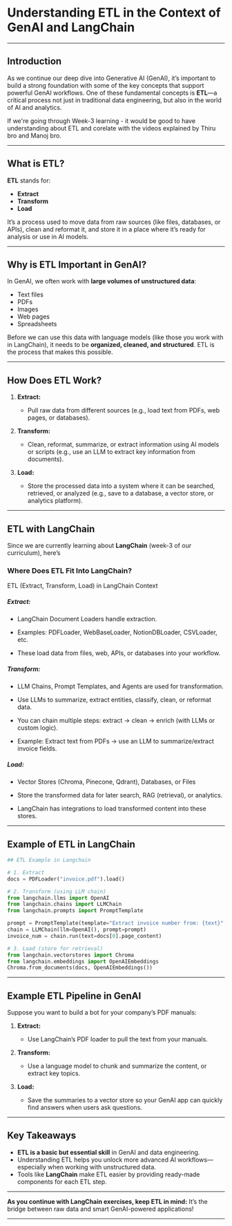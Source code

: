 # **Understanding ETL in the Context of GenAI and LangChain**

---

## **Introduction**

As we continue our deep dive into Generative AI (GenAI), it’s important to build a strong foundation with some of the key concepts that support powerful GenAI workflows. One of these fundamental concepts is **ETL**—a critical process not just in traditional data engineering, but also in the world of AI and analytics.

If we're going through Week-3 learning - it would be good to have understanding about ETL and corelate with the videos explained by Thiru bro and Manoj bro.

---

## **What is ETL?**

**ETL** stands for:

* **Extract**
* **Transform**
* **Load**

It’s a process used to move data from raw sources (like files, databases, or APIs), clean and reformat it, and store it in a place where it’s ready for analysis or use in AI models.

---

## **Why is ETL Important in GenAI?**

In GenAI, we often work with **large volumes of unstructured data**:

* Text files
* PDFs
* Images
* Web pages
* Spreadsheets

Before we can use this data with language models (like those you work with in LangChain), it needs to be **organized, cleaned, and structured**. ETL is the process that makes this possible.

---

## **How Does ETL Work?**

1. **Extract:**

   * Pull raw data from different sources (e.g., load text from PDFs, web pages, or databases).

2. **Transform:**

   * Clean, reformat, summarize, or extract information using AI models or scripts (e.g., use an LLM to extract key information from documents).

3. **Load:**

   * Store the processed data into a system where it can be searched, retrieved, or analyzed (e.g., save to a database, a vector store, or analytics platform).

---

## **ETL with LangChain**

Since we are currently learning about **LangChain** (week-3 of our curriculum), here’s 

### Where Does ETL Fit Into LangChain?

ETL (Extract, Transform, Load) in LangChain Context

##### Extract:

- LangChain Document Loaders handle extraction.
- Examples: PDFLoader, WebBaseLoader, NotionDBLoader, CSVLoader, etc.

- These load data from files, web, APIs, or databases into your workflow.

##### Transform:

- LLM Chains, Prompt Templates, and Agents are used for transformation.

- Use LLMs to summarize, extract entities, classify, clean, or reformat data.

- You can chain multiple steps: extract → clean → enrich (with LLMs or custom logic).

- Example: Extract text from PDFs → use an LLM to summarize/extract invoice fields.

##### Load:

- Vector Stores (Chroma, Pinecone, Qdrant), Databases, or Files

- Store the transformed data for later search, RAG (retrieval), or analytics.

- LangChain has integrations to load transformed content into these stores.

---

## **Example of ETL in LangChain**

```python
## ETL Example in Langchain

# 1. Extract
docs = PDFLoader("invoice.pdf").load()

# 2. Transform (using LLM chain)
from langchain.llms import OpenAI
from langchain.chains import LLMChain
from langchain.prompts import PromptTemplate

prompt = PromptTemplate(template="Extract invoice number from: {text}", input_variables=["text"])
chain = LLMChain(llm=OpenAI(), prompt=prompt)
invoice_num = chain.run(text=docs[0].page_content)

# 3. Load (store for retrieval)
from langchain.vectorstores import Chroma
from langchain.embeddings import OpenAIEmbeddings
Chroma.from_documents(docs, OpenAIEmbeddings())
```

---

## **Example ETL Pipeline in GenAI**

Suppose you want to build a bot for your company’s PDF manuals:

1. **Extract:**

   * Use LangChain’s PDF loader to pull the text from your manuals.
2. **Transform:**

   * Use a language model to chunk and summarize the content, or extract key topics.
3. **Load:**

   * Save the summaries to a vector store so your GenAI app can quickly find answers when users ask questions.

---

## **Key Takeaways**

* **ETL is a basic but essential skill** in GenAI and data engineering.
* Understanding ETL helps you unlock more advanced AI workflows—especially when working with unstructured data.
* Tools like **LangChain** make ETL easier by providing ready-made components for each ETL step.

---

**As you continue with LangChain exercises, keep ETL in mind:**
It’s the bridge between raw data and smart GenAI-powered applications!

---



